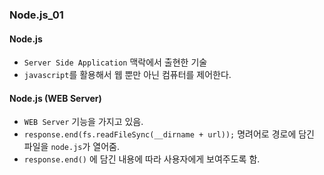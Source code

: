 ### Node.js_01

#### Node.js
- `Server Side Application` 맥락에서 출현한 기술
- `javascript`를 활용해서 웹 뿐만 아닌 컴퓨터를 제어한다.

#### Node.js (WEB Server)
- `WEB Server` 기능을 가지고 있음.
- `response.end(fs.readFileSync(__dirname + url));` 명려어로 경로에 담긴 파일을 `node.js`가 열어줌.
- `response.end()` 에 담긴 내용에 따라 사용자에게 보여주도록 함.